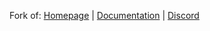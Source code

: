Fork of: 
[Homepage](https://github.com/tinygrad/tinygrad) | [Documentation](https://docs.tinygrad.org/) | [Discord](https://discord.gg/ZjZadyC7PK)
